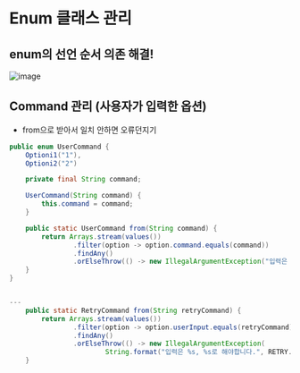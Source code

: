 # Enum 클래스 관리
## enum의 선언 순서 의존 해결!
![image](https://github.com/skylar1220/wootech-final-test-study/assets/110809927/ba158d59-0e25-49b1-8abf-5d10a5a66b96)

## Command 관리 (사용자가 입력한 옵션)
- from으로 받아서 일치 안하면 오류던지기

```java
public enum UserCommand {
    Optioni1("1"),
    Optioni2("2")

    private final String command;

    UserCommand(String command) {
        this.command = command;
    }

    public static UserCommand from(String command) {
        return Arrays.stream(values())
                .filter(option -> option.command.equals(command))
                .findAny()
                .orElseThrow(() -> new IllegalArgumentException("입력은 으로 해야합니다."));
    }
}


---
    public static RetryCommand from(String retryCommand) {
        return Arrays.stream(values())
                .filter(option -> option.userInput.equals(retryCommand))
                .findAny()
                .orElseThrow(() -> new IllegalArgumentException(
                        String.format("입력은 %s, %s로 해야합니다.", RETRY.userInput, QUIT.userInput)));
    }
```
